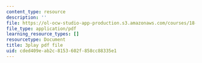 ```yaml
---
content_type: resource
description: ''
file: https://ol-ocw-studio-app-production.s3.amazonaws.com/courses/18-086-mathematical-methods-for-engineers-ii-spring-2006/cded409eab2c8153602f858cc88335e1_dxNyJxI_2eI.pdf
file_type: application/pdf
learning_resource_types: []
resourcetype: Document
title: 3play pdf file
uid: cded409e-ab2c-8153-602f-858cc88335e1
---
```


